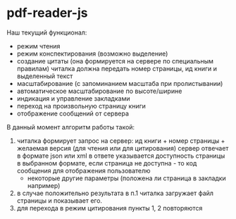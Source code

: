 # pdf-reader-js

Наш текущий функционал:
- режим чтения
- режим конспектирования (возможно выделение)
- создание цитаты (она формируется на сервере по специальным правилам)
  читалка должна передать номер страницы, ид книги и выделенный текст
- масштабирование (с запоминанием масштаба при пролистывании)
- автоматическое масштабирование по высоте/ширине
- индикация и управление закладками
- переход на произвольную страницу книги
- отображение сообщений от сервера

В данный момент алгоритм работы такой:
1. читалка формирует запрос на сервер: ид книги + номер страницы + желаемая версия (для чтения или для цитирования)
   сервер отвечает в формате json или xml
   в ответе указывается доступность страницы в выбранном формате, если страница не доступна - то код сообщения для отображения пользователю
   + некоторые другие параметры (положена ли страница в закладки например)
2. в случае положительно результата в п.1 читалка загружает файл страницы и показывает его.
3. для перехода в режим цитирования пункты 1, 2 повторяются
